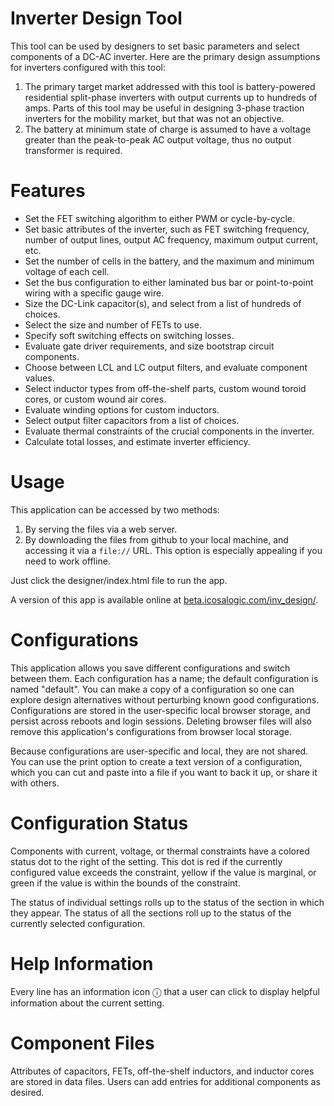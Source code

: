 # Inverter Design Tool

This tool can be used by designers to set basic parameters and select components of a DC-AC inverter.
Here are the primary design assumptions for inverters configured with this tool:

1. The primary target market addressed with this tool is battery-powered residential split-phase inverters
with output currents up to hundreds of amps.  Parts of this tool may be useful in designing 3-phase traction
inverters for the mobility market, but that was not an objective.
2. The battery at minimum state of charge is assumed to have a voltage greater than the peak-to-peak AC output voltage,
thus no output transformer is required.

# Features

- Set the FET switching algorithm to either PWM or cycle-by-cycle.
- Set basic attributes of the inverter, such as FET switching frequency, number of output lines, output AC frequency, maximum output current, etc.
- Set the number of cells in the battery, and the maximum and minimum voltage of each cell.
- Set the bus configuration to either laminated bus bar or point-to-point wiring with a specific gauge wire.
- Size the DC-Link capacitor(s), and select from a list of hundreds of choices.
- Select the size and number of FETs to use.
- Specify soft switching effects on switching losses.
- Evaluate gate driver requirements, and size bootstrap circuit components.
- Choose between LCL and LC output filters, and evaluate component values.
- Select inductor types from off-the-shelf parts, custom wound toroid cores, or custom wound air cores.
- Evaluate winding options for custom inductors.
- Select output filter capacitors from a list of choices.
- Evaluate thermal constraints of the crucial components in the inverter.
- Calculate total losses, and estimate inverter efficiency.

# Usage

This application can be accessed by two methods:
1. By serving the files via a web server.
2. By downloading the files from github to your local machine, and accessing it via a `file://` URL.  This option is especially appealing if you need to work offline.

Just click the designer/index.html file to run the app.

A version of this app is available online at [beta.icosalogic.com/inv_design/](http://beta.icosalogic.com/inv_design/).

# Configurations

This application allows you save different configurations and switch between them.
Each configuration has a name; the default configuration is named "default".
You can make a copy of a configuration so one can explore design alternatives without perturbing known good configurations.
Configurations are stored in the user-specific local browser storage, and persist across reboots and login sessions.
Deleting browser files will also remove this application's configurations from browser local storage.

Because configurations are user-specific and local, they are not shared.
You can use the print option to create a text version of a configuration, which you can cut and paste
into a file if you want to back it up, or share it with others.

# Configuration Status

Components with current, voltage, or thermal constraints have a colored status dot to the right of the setting.
This dot is red if the currently configured value exceeds the constraint, yellow if the value is marginal,
or green if the value is within the bounds of the constraint.

The status of individual settings rolls up to the status of the section in which they appear.
The status of all the sections roll up to the status of the currently selected configuration.

# Help Information

Every line has an information icon ⓘ that a user can click to display helpful information about
the current setting.

# Component Files

Attributes of capacitors, FETs, off-the-shelf inductors, and inductor cores are stored in data files.
Users can add entries for additional components as desired.
